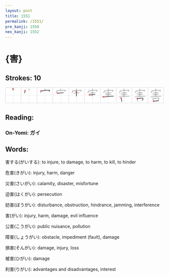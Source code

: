 ```yaml
---
layout: post
title: 1551
permalink: /1551/
pre_kanji: 1550
nex_kanji: 1552
---
```


# {害}

## Strokes: 10

<div class="stroke"><img src="../images/E5AEB3.png" /></div>

## Reading:

### On-Yomi: ガイ

## Words:

害する(がいする): to injure, to damage, to harm, to kill, to hinder

危害(きがい): injury, harm, danger

災害(さいがい): calamity, disaster, misfortune

迫害(はくがい): persecution

妨害(ぼうがい): disturbance, obstruction, hindrance, jamming, interference

害(がい): injury, harm, damage, evil influence

公害(こうがい): public nuisance, pollution

障害(しょうがい): obstacle, impediment (fault), damage

損害(そんがい): damage, injury, loss

被害(ひがい): damage

利害(りがい): advantages and disadvantages, interest
